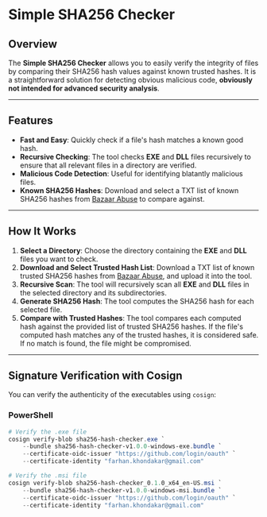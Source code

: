 # Simple SHA256 Checker

## Overview

The **Simple SHA256 Checker** allows you to easily verify the integrity of files by comparing their SHA256 hash values against known trusted hashes. It is a straightforward solution for detecting obvious malicious code, **obviously not intended for advanced security analysis**.

---

## Features

- **Fast and Easy**: Quickly check if a file's hash matches a known good hash.
- **Recursive Checking**: The tool checks **EXE** and **DLL** files recursively to ensure that all relevant files in a directory are verified.
- **Malicious Code Detection**: Useful for identifying blatantly malicious files.
- **Known SHA256 Hashes**: Download and select a TXT list of known SHA256 hashes from [Bazaar Abuse](https://bazaar.abuse.ch/export/) to compare against.

---

## How It Works

1. **Select a Directory**: Choose the directory containing the **EXE** and **DLL** files you want to check.
2. **Download and Select Trusted Hash List**: Download a TXT list of known trusted SHA256 hashes from [Bazaar Abuse](https://bazaar.abuse.ch/export/), and upload it into the tool.
3. **Recursive Scan**: The tool will recursively scan all **EXE** and **DLL** files in the selected directory and its subdirectories.
4. **Generate SHA256 Hash**: The tool computes the SHA256 hash for each selected file.
5. **Compare with Trusted Hashes**: The tool compares each computed hash against the provided list of trusted SHA256 hashes. If the file's computed hash matches any of the trusted hashes, it is considered safe. If no match is found, the file might be compromised.

---

## Signature Verification with Cosign

You can verify the authenticity of the executables using `cosign`:

### PowerShell
```powershell
# Verify the .exe file
cosign verify-blob sha256-hash-checker.exe `
    --bundle sha256-hash-checker-v1.0.0-windows-exe.bundle `
    --certificate-oidc-issuer "https://github.com/login/oauth" `
    --certificate-identity "farhan.khondakar@gmail.com"

# Verify the .msi file
cosign verify-blob sha256-hash-checker_0.1.0_x64_en-US.msi `
    --bundle sha256-hash-checker-v1.0.0-windows-msi.bundle `
    --certificate-oidc-issuer "https://github.com/login/oauth" `
    --certificate-identity "farhan.khondakar@gmail.com"